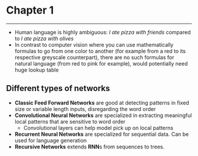
# Chapter 1
---

* Human language is highly ambiguous: *I ate pizza with friends* compared to *I ate pizza with olives*
* In contrast to computer vision where you can use mathematically formulas to go from one color to another (for example from a red to its respective greyscale counterpart), there are no such formulas for natural language (from red to pink for example), would potentially need huge lookup table

## Different types of networks

* **Classic Feed Forward Networks** are good at detecting patterns in fixed size or variable length inputs, disregarding the word order
* **Convolutional Neural Networks** are specialized in extracting meaningful local patterns that are sensitive to word order
	* Convolutional layers can help model pick up on local patterns
* **Recurrent Neural Networks** are specialized for sequential data. Can be used for language generation
* **Recursive Networks** extends **RNN**s from sequences to trees. 